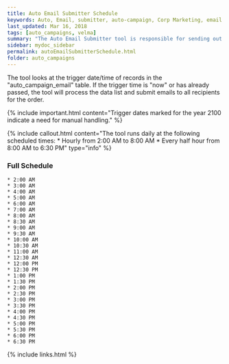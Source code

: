 ```yaml
---
title: Auto Email Submitter Schedule
keywords: Auto, Email, submitter, auto-campaign, Corp Marketing, email submitter, auto_campaign_email, trigger, schedule
last_updated: Mar 16, 2018
tags: [auto_campaigns, velma]
summary: "The Auto Email Submitter tool is responsible for sending out queued emails from the Auto-Campaign and Corp Marketing systems."
sidebar: mydoc_sidebar
permalink: autoEmailSubmitterSchedule.html
folder: auto_campaigns
---
```


The tool looks at the trigger date/time of records in the "auto_campaign_email" table. If the trigger time is "now" or has already passed, the tool will process the data list and submit emails to all recipients for the order.

{% include important.html content="Trigger dates marked for the year 2100 indicate a need for manual handling." %}

{% include callout.html content="The tool runs daily at the following scheduled times:
	* Hourly from 2:00 AM to 8:00 AM
	* Every half hour from 8:00 AM to 6:30 PM" type="info" %}



### Full Schedule


	* 2:00 AM
	* 3:00 AM
	* 4:00 AM
	* 5:00 AM
	* 6:00 AM
	* 7:00 AM
	* 8:00 AM
	* 8:30 AM
	* 9:00 AM
	* 9:30 AM
	* 10:00 AM
	* 10:30 AM
	* 11:00 AM
	* 12:30 AM
	* 12:00 PM
	* 12:30 PM
	* 1:00 PM
	* 1:30 PM
	* 2:00 PM
	* 2:30 PM
	* 3:00 PM
	* 3:30 PM
	* 4:00 PM
	* 4:30 PM
	* 5:00 PM
	* 5:30 PM
	* 6:00 PM
	* 6:30 PM




{% include links.html %}

